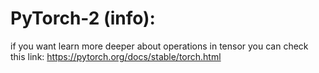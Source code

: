 # PyTorch-2 (info):
if you want learn more deeper about operations in tensor you can check this link:
https://pytorch.org/docs/stable/torch.html
